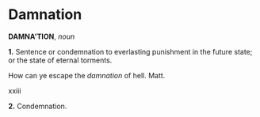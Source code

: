 # Damnation

**DAMNA'TION**, _noun_

**1.** Sentence or condemnation to everlasting punishment in the future state; or the state of eternal torments.

How can ye escape the _damnation_ of hell. Matt.

xxiii

**2.** Condemnation.